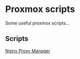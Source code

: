 # Proxmox scripts

Some useful proxmox scripts...

## Scripts

[Nginx Proxy Manager](https://github.com/Nativ0-DEV/proxmox-scripts-1/tree/main/lxc/nginx-proxy-manager)
